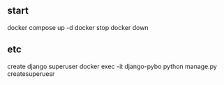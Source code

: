 
## start

docker compose up -d
docker stop
docker down

## etc

create django superuser
docker exec -it django-pybo python manage.py createsuperuesr

